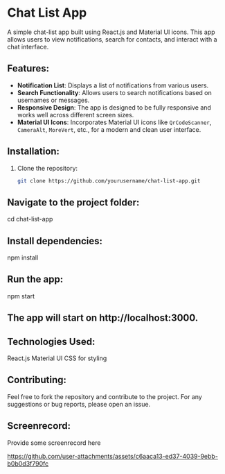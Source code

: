 # Chat List App

A simple chat-list app built using React.js and Material UI icons. This app allows users to view notifications, search for contacts, and interact with a chat interface.

## Features:
- **Notification List**: Displays a list of notifications from various users.
- **Search Functionality**: Allows users to search notifications based on usernames or messages.
- **Responsive Design**: The app is designed to be fully responsive and works well across different screen sizes.
- **Material UI Icons**: Incorporates Material UI icons like `QrCodeScanner`, `CameraAlt`, `MoreVert`, etc., for a modern and clean user interface.

## Installation:

1. Clone the repository:
   ```bash
   git clone https://github.com/yourusername/chat-list-app.git
   
## Navigate to the project folder:
cd chat-list-app

## Install dependencies:
npm install

## Run the app:
npm start

## The app will start on http://localhost:3000.

## Technologies Used:
React.js
Material UI
CSS for styling

## Contributing:
Feel free to fork the repository and contribute to the project. For any suggestions or bug reports, please open an issue.

## Screenrecord:
Provide some screenrecord here

https://github.com/user-attachments/assets/c6aaca13-ed37-4039-9ebb-b0b0d3f790fc
